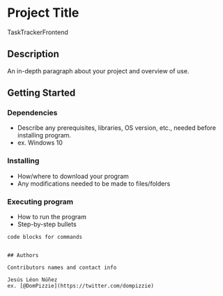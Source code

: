 # Project Title
TaskTrackerFrontend

## Description

An in-depth paragraph about your project and overview of use.

## Getting Started

### Dependencies

* Describe any prerequisites, libraries, OS version, etc., needed before installing program.
* ex. Windows 10

### Installing

* How/where to download your program
* Any modifications needed to be made to files/folders

### Executing program

* How to run the program
* Step-by-step bullets
```
code blocks for commands
```

```

## Authors

Contributors names and contact info

Jesús Léon Núñez
ex. [@DomPizzie](https://twitter.com/dompizzie)
